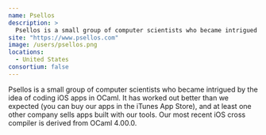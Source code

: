 ```yaml
---
name: Psellos
description: > 
  Psellos is a small group of computer scientists who became intrigued by the idea of coding iOS apps in OCaml.
site: "https://www.psellos.com"
image: /users/psellos.png
locations: 
  - United States
consortium: false
---
```


Psellos is a small group of computer scientists who became intrigued by the idea of coding iOS apps in OCaml. It has worked out better than we expected (you can buy our apps in the iTunes App Store), and at least one other company sells apps built with our tools. Our most recent iOS cross compiler is derived from OCaml 4.00.0.